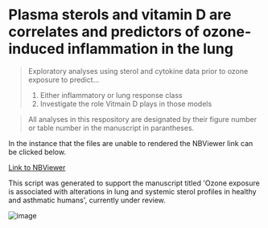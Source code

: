 # Plasma sterols and vitamin D are correlates and predictors of ozone-induced inflammation in the lung


> Exploratory analyses using sterol and cytokine data prior to ozone exposure to predict...
  > 1. Either inflammatory or lung response class
  > 2. Investigate the role Vitmain D plays in those models

> All analyses in this respository are designated by their figure number or table number in the manuscript in parantheses.

In the instance that the files are unable to rendered the NBViewer link can be clicked below.

[Link to NBViewer](https://nbviewer.org/github/UNC-CEMALB/Ozone-exposure-is-associated-with-alterations-in-lung-and-systemic-sterol-profiles-in-healthy-and-as/tree/main/)

This script was generated to support the manuscript titled 'Ozone exposure is associated with alterations in lung and systemic sterol profiles in healthy and asthmatic humans', currently under review.

![image](https://user-images.githubusercontent.com/69641855/217160986-fc43f034-e114-41b4-8678-611ea0e8d9d7.png)
